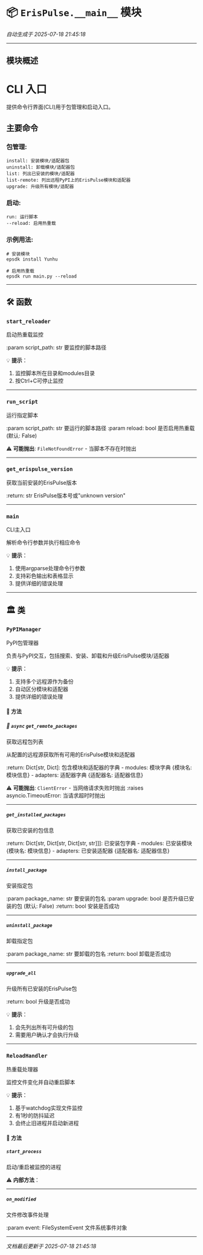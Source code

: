 # 📦 `ErisPulse.__main__` 模块

*自动生成于 2025-07-18 21:45:18*

---

## 模块概述

# CLI 入口

提供命令行界面(CLI)用于包管理和启动入口。

## 主要命令
### 包管理:
    install: 安装模块/适配器包
    uninstall: 卸载模块/适配器包
    list: 列出已安装的模块/适配器
    list-remote: 列出远程PyPI上的ErisPulse模块和适配器
    upgrade: 升级所有模块/适配器

### 启动:
    run: 运行脚本
    --reload: 启用热重载

### 示例用法:
```
# 安装模块
epsdk install Yunhu

# 启用热重载
epsdk run main.py --reload
```

---

## 🛠️ 函数

### `start_reloader`

启动热重载监控

:param script_path: str 要监控的脚本路径

💡 **提示**：

1. 监控脚本所在目录和modules目录
2. 按Ctrl+C可停止监控

---

### `run_script`

运行指定脚本

:param script_path: str 要运行的脚本路径
:param reload: bool 是否启用热重载 (默认: False)

⚠️ **可能抛出**: `FileNotFoundError` - 当脚本不存在时抛出

---

### `get_erispulse_version`

获取当前安装的ErisPulse版本

:return: str ErisPulse版本号或"unknown version"

---

### `main`

CLI主入口

解析命令行参数并执行相应命令

💡 **提示**：

1. 使用argparse处理命令行参数
2. 支持彩色输出和表格显示
3. 提供详细的错误处理

---

## 🏛️ 类

### `PyPIManager`

PyPI包管理器

负责与PyPI交互，包括搜索、安装、卸载和升级ErisPulse模块/适配器

💡 **提示**：

1. 支持多个远程源作为备份
2. 自动区分模块和适配器
3. 提供详细的错误处理


#### 🧰 方法

##### 🔹 `async` `get_remote_packages`

获取远程包列表

从配置的远程源获取所有可用的ErisPulse模块和适配器

:return: 
    Dict[str, Dict]: 包含模块和适配器的字典
        - modules: 模块字典 {模块名: 模块信息}
        - adapters: 适配器字典 {适配器名: 适配器信息}
        
⚠️ **可能抛出**: `ClientError` - 当网络请求失败时抛出
:raises asyncio.TimeoutError: 当请求超时时抛出

---

##### `get_installed_packages`

获取已安装的包信息

:return: 
    Dict[str, Dict[str, Dict[str, str]]]: 已安装包字典
        - modules: 已安装模块 {模块名: 模块信息}
        - adapters: 已安装适配器 {适配器名: 适配器信息}

---

##### `install_package`

安装指定包

:param package_name: str 要安装的包名
:param upgrade: bool 是否升级已安装的包 (默认: False)
:return: bool 安装是否成功

---

##### `uninstall_package`

卸载指定包

:param package_name: str 要卸载的包名
:return: bool 卸载是否成功

---

##### `upgrade_all`

升级所有已安装的ErisPulse包

:return: bool 升级是否成功

💡 **提示**：

1. 会先列出所有可升级的包
2. 需要用户确认才会执行升级

---

### `ReloadHandler`

热重载处理器

监控文件变化并自动重启脚本

💡 **提示**：

1. 基于watchdog实现文件监控
2. 有1秒的防抖延迟
3. 会终止旧进程并启动新进程


#### 🧰 方法

##### `start_process`

启动/重启被监控的进程

⚠️ **内部方法**：

---

##### `on_modified`

文件修改事件处理

:param event: FileSystemEvent 文件系统事件对象

---


*文档最后更新于 2025-07-18 21:45:18*